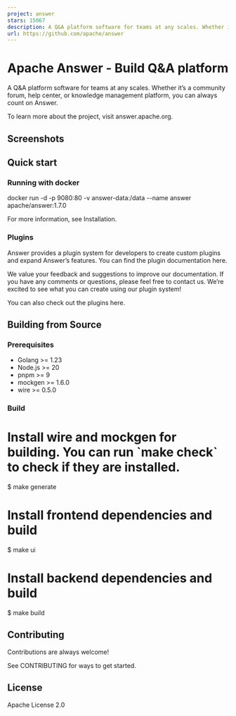 ```yaml
---
project: answer
stars: 15067
description: A Q&A platform software for teams at any scales. Whether it's a community forum, help center, or knowledge management platform, you can always count on Apache Answer.
url: https://github.com/apache/answer
---
```


Apache Answer - Build Q&A platform
==================================

A Q&A platform software for teams at any scales. Whether it’s a community forum, help center, or knowledge management platform, you can always count on Answer.

To learn more about the project, visit answer.apache.org.

Screenshots
-----------

Quick start
-----------

### Running with docker

docker run -d -p 9080:80 -v answer-data:/data --name answer apache/answer:1.7.0

For more information, see Installation.

### Plugins

Answer provides a plugin system for developers to create custom plugins and expand Answer’s features. You can find the plugin documentation here.

We value your feedback and suggestions to improve our documentation. If you have any comments or questions, please feel free to contact us. We’re excited to see what you can create using our plugin system!

You can also check out the plugins here.

Building from Source
--------------------

### Prerequisites

-   Golang >= 1.23
-   Node.js >= 20
-   pnpm >= 9
-   mockgen >= 1.6.0
-   wire >= 0.5.0

### Build

# Install wire and mockgen for building. You can run \`make check\` to check if they are installed.
$ make generate
# Install frontend dependencies and build
$ make ui
# Install backend dependencies and build
$ make build

Contributing
------------

Contributions are always welcome!

See CONTRIBUTING for ways to get started.

License
-------

Apache License 2.0
